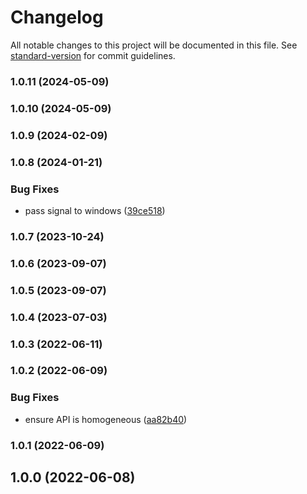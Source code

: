 # Changelog

All notable changes to this project will be documented in this file. See [standard-version](https://github.com/conventional-changelog/standard-version) for commit guidelines.

### 1.0.11 (2024-05-09)

### 1.0.10 (2024-05-09)

### 1.0.9 (2024-02-09)

### 1.0.8 (2024-01-21)


### Bug Fixes

* pass signal to windows ([39ce518](https://github.com/Kikobeats/kill-process-group/commit/39ce518916c746d1445aba4ffdab8bf59d001874))

### 1.0.7 (2023-10-24)

### 1.0.6 (2023-09-07)

### 1.0.5 (2023-09-07)

### 1.0.4 (2023-07-03)

### 1.0.3 (2022-06-11)

### 1.0.2 (2022-06-09)


### Bug Fixes

* ensure API is homogeneous ([aa82b40](https://github.com/Kikobeats/kill-process-group/commit/aa82b40a90103a6a8b76d4590abf210c97c68cfe))

### 1.0.1 (2022-06-09)

## 1.0.0 (2022-06-08)
